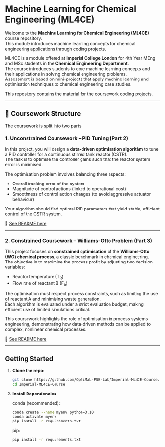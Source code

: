 # Machine Learning for Chemical Engineering (ML4CE)

Welcome to the **Machine Learning for Chemical Engineering (ML4CE)** course repository.  
This module introduces machine learning concepts for chemical engineering applications through coding projects.

ML4CE is a module offered at **Imperial College London** for 4th Year MEng and MSc students in the **Chemical Engineering Department**.  
The course introduces students to core machine learning concepts and their applications in solving chemical engineering problems.  
Assessment is based on mini-projects that apply machine learning and optimisation techniques to chemical engineering case studies.

This repository contains the material for the coursework coding projects.

---

## 📂 Coursework Structure

The coursework is split into two parts:  

### 1. Unconstrained Coursework – PID Tuning (Part 2)

In this project, you will design a **data-driven optimisation algorithm** to tune a PID controller for a continuous stirred tank reactor (CSTR).  
The task is to optimise the controller gains such that the reactor system error is minimised.  

The optimisation problem involves balancing three aspects:
- Overall tracking error of the system  
- Magnitude of control actions (linked to operational cost)  
- Smoothness of control action changes (to avoid aggressive actuator behaviour)  

Your algorithm should find optimal PID parameters that yield stable, efficient control of the CSTR system.  

📖 [See README here](cw1_ddo/part1_unconstrained/README.md)

---

### 2. Constrained Coursework – Williams-Otto Problem (Part 3)

This project focuses on **constrained optimisation** of the **Williams-Otto (WO) chemical process**, a classic benchmark in chemical engineering.  
The objective is to maximise the process profit by adjusting two decision variables:  

- Reactor temperature (T<sub>R</sub>)  
- Flow rate of reactant B (F<sub>b</sub>)  

The optimisation must respect process constraints, such as limiting the use of reactant A and minimising waste generation.  
Each algorithm is evaluated under a strict evaluation budget, making efficient use of limited simulations critical.  

This coursework highlights the role of optimisation in process systems engineering, demonstrating how data-driven methods can be applied to complex, nonlinear chemical processes.  

📖 [See README here](cw1_ddo/part2_constrained/README.md)

---

## Getting Started
1. **Clone the repo:**
   ```bash
   git clone https://github.com/OptiMaL-PSE-Lab/Imperial-ML4CE-Course.git
   cd Imperial-ML4CE-Course
   ```
2. **Install Dependencies**
    
    conda (recommended):
    ```bash
    conda create --name myenv python=3.10 
    conda activate myenv
    pip install -r requirements.txt
    ```

    pip:
    ```bash
    pip install -r requirements.txt
    ```
